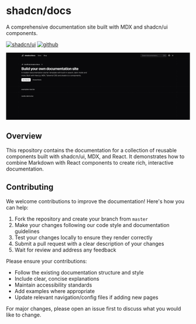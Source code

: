 # shadcn/docs

A comprehensive documentation site built with MDX and shadcn/ui components.

[![shadcn/ui](https://img.shields.io/badge/shadcn/docs-000000?style=for-the-badge&logo=shadcn&logoColor=white)](https://shadcn-docs.vercel.app)
[![github](https://img.shields.io/badge/github-000000?style=for-the-badge&logo=github&logoColor=white)](https://github.com/duongductrong/shadcn-docs)

![shadcn/thumbnail](./thumbnail.png)

## Overview

This repository contains the documentation for a collection of reusable components built with shadcn/ui, MDX, and React. It demonstrates how to combine Markdown with React components to create rich, interactive documentation.

## Contributing

We welcome contributions to improve the documentation! Here's how you can help:

1. Fork the repository and create your branch from `master`
2. Make your changes following our code style and documentation guidelines
3. Test your changes locally to ensure they render correctly
4. Submit a pull request with a clear description of your changes
5. Wait for review and address any feedback

Please ensure your contributions:

- Follow the existing documentation structure and style
- Include clear, concise explanations
- Maintain accessibility standards
- Add examples where appropriate
- Update relevant navigation/config files if adding new pages

For major changes, please open an issue first to discuss what you would like to change.

